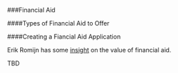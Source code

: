###Financial Aid


####Types of Financial Aid to Offer

####Creating a Fiancial Aid Application

Erik Romijn has some [insight](https://github.com/erikr/lessobviouschecklist/blob/master/FINANCIAL-AID.md ) on the value of financial aid.

TBD